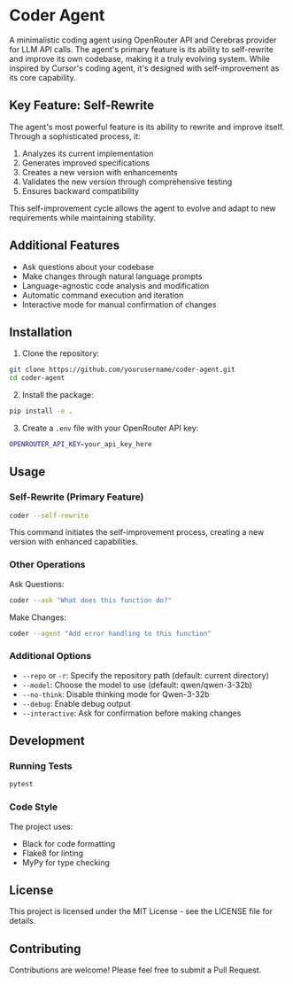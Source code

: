 # Coder Agent

A minimalistic coding agent using OpenRouter API and Cerebras provider for LLM API calls. The agent's primary feature is its ability to self-rewrite and improve its own codebase, making it a truly evolving system. While inspired by Cursor's coding agent, it's designed with self-improvement as its core capability.

## Key Feature: Self-Rewrite

The agent's most powerful feature is its ability to rewrite and improve itself. Through a sophisticated process, it:
1. Analyzes its current implementation
2. Generates improved specifications
3. Creates a new version with enhancements
4. Validates the new version through comprehensive testing
5. Ensures backward compatibility

This self-improvement cycle allows the agent to evolve and adapt to new requirements while maintaining stability.

## Additional Features

- Ask questions about your codebase
- Make changes through natural language prompts
- Language-agnostic code analysis and modification
- Automatic command execution and iteration
- Interactive mode for manual confirmation of changes

## Installation

1. Clone the repository:
```bash
git clone https://github.com/yourusername/coder-agent.git
cd coder-agent
```

2. Install the package:
```bash
pip install -e .
```

3. Create a `.env` file with your OpenRouter API key:
```bash
OPENROUTER_API_KEY=your_api_key_here
```

## Usage

### Self-Rewrite (Primary Feature)

```bash
coder --self-rewrite
```

This command initiates the self-improvement process, creating a new version with enhanced capabilities.

### Other Operations

Ask Questions:
```bash
coder --ask "What does this function do?"
```

Make Changes:
```bash
coder --agent "Add error handling to this function"
```

### Additional Options

- `--repo` or `-r`: Specify the repository path (default: current directory)
- `--model`: Choose the model to use (default: qwen/qwen-3-32b)
- `--no-think`: Disable thinking mode for Qwen-3-32b
- `--debug`: Enable debug output
- `--interactive`: Ask for confirmation before making changes

## Development

### Running Tests

```bash
pytest
```

### Code Style

The project uses:
- Black for code formatting
- Flake8 for linting
- MyPy for type checking

## License

This project is licensed under the MIT License - see the LICENSE file for details.

## Contributing

Contributions are welcome! Please feel free to submit a Pull Request. 